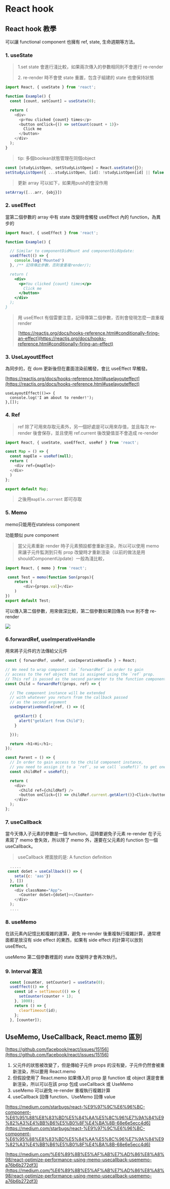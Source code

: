 # React hook

## React hook 教學

可以讓 functional component 也擁有 ref, state, 生命週期等方法。

### 1. useState

> &#x20;1.set state 會進行淺比較，如果兩次傳入的參數相同則不會進行 re-render
>
> 2\. re-render 時不會使 state 重置，包含子組建的 state 也會保持狀態

```javascript
import React, { useState } from 'react';

function Example() {
  const [count, setCount] = useState(0);

  return (
    <div>
      <p>You clicked {count} times</p>
      <button onClick={() => setCount(count + 1)}>
        Click me
      </button>
    </div>
  );
}
```

> tip: 多個boolean狀態管理在同個object

```javascript
const [studyListOpen, setStudyListOpen] = React.useState({});
setStudyListOpen({ ...studyListOpen, [id]: !studyListOpen[id] || false });
```

> 更新 array 可以如下，如果用push的會沒作用

```javascript
setArray([...arr, {obj}])
```

### 2. useEffect

當第二個參數的 array 中有 state 改變時會觸發 useEffect 內的 function，為異步的

```javascript
import React, { useEffect } from 'react';

function Example() {

  // Similar to componentDidMount and componentDidUpdate:
  useEffect(() => {
    console.log('Mounted')
  }, /** 記得傳此參數，否則會重複render/);

  return (
    <div>
      <p>You clicked {count} times</p>
        Click me
      </button>
    </div>
  );
}
```

> 用 useEffect 有個雷要注意，記得傳第二個參數，否則會發現怎麼一直重複render
>
> [https://reactjs.org/docs/hooks-reference.html#conditionally-firing-an-effect](https://reactjs.org/docs/hooks-reference.html#conditionally-firing-an-effect)

### 3. UseLayoutEffect

為同步的，在 dom 更新後但在畫面渲染前觸發，會比 useEffect 早觸發。

[https://reactjs.org/docs/hooks-reference.html#uselayouteffect](https://reactjs.org/docs/hooks-reference.html#uselayouteffect)

```
useLayoutEffect(()=> {
  console.log('I am about to render!');
},[]);
```

### 4. Ref

> ref 除了可用來存取元素外，另一個好處是可以用來存值，並且每次 re-render 後會保存，並且使用 ref.current 後改變值並不會造成 re-render

```javascript
import React, { useState, useEffect, useRef } from 'react';

const Map = () => {
  const mapEle = useRef(null);
  return (
    <div ref={mapEle}>
  </div>
  )
};

export default Map;
```

> 之後用`mapEle.current` 即可存取

### **5. Memo**

memo只能用在stateless component

功能類似 pure component

> 當父元素重新 render 時子元素預設都會重新渲染，所以可以使用 memo 來讓子元件監測到只有 prop 改變時才重新渲染（以前的做法是用 shouldComponentUpdate）一般為淺比較，

```javascript
import React, { memo } from 'react';

 const Test = memo(function Son(props){
    return (
        <div>{props.val}</div>
    )
})
export default Test;
```

可以傳入第二個參數，用來做深比較，第二個參數如果回傳為 true 則不會 re-render

![](<../.gitbook/assets/截圖 2021-10-04 上午11.34.43.png>)

### 6.forwardRef, useImperativeHandle

用來將子元件的方法傳給父元件

```javascript
const { forwardRef, useRef, useImperativeHandle } = React;

// We need to wrap component in `forwardRef` in order to gain
// access to the ref object that is assigned using the `ref` prop.
// This ref is passed as the second parameter to the function component.
const Child = forwardRef((props, ref) => {

  // The component instance will be extended
  // with whatever you return from the callback passed
  // as the second argument
  useImperativeHandle(ref, () => ({

    getAlert() {
      alert("getAlert from Child");
    }

  }));

  return <h1>Hi</h1>;
});

const Parent = () => {
  // In order to gain access to the child component instance,
  // you need to assign it to a `ref`, so we call `useRef()` to get one
  const childRef = useRef();

  return (
    <div>
      <Child ref={childRef} />
      <button onClick={() => childRef.current.getAlert()}>Click</button>
    </div>
  );
};
```

### 7. useCallback

當今天傳入子元素的參數是一個 function，這時要避免子元素 re-render 在子元素寫了 memo 會失效，所以除了 memo 外，還要在父元素的 function 包一個 useCallback。

> useCallback 裡面放的是: A function definition

```javascript
  .....
 const doSet = useCallback(() => {
    seta({c: 'aas'})
  }, [])
  return (
    <div className="App">
      <Counter doSet={doSet}></Counter>
    </div>
  );
  ....
```

### 8. useMemo

在該元素內記憶比較複雜的運算，避免 re-render 後重複執行複雜計算，通常裡面都是放沒有 side effect 的東西，如果有 side effect 的計算可以放到 useEffect。

useMemo 第二個參數裡面的 state 改變時才會再次執行。

### 9. Interval 寫法

```javascript
  const [counter, setCounter] = useState(0);
  useEffect(() => {
    const id = setTimeout(() => {
      setCounter(counter + 1);
    }, 1000);
    return () => {
      clearTimeout(id);
    };
  }, [counter]);
```

## UseMemo, UseCallback, React.memo 區別

[https://github.com/facebook/react/issues/15156](https://github.com/facebook/react/issues/15156)

1. 父元件的狀態被改變了，但是傳給子元件 props 的沒有變，子元件仍然會被重新渲染，所以要用 React.memo
2. 但假設使用了 React.memo 如果傳入的 prop 是 function 或 object 還是會重新渲染，所以可以在該 prop 包成 useCallback 或 UseMemo
3. useMemo 可以避免 re-render 重複執行複雜計算
4. useCallback 回傳 function、UseMemo 回傳 value

[https://medium.com/starbugs/react-%E9%97%9C%E6%96%BC-component-%E6%95%88%E8%83%BD%E5%84%AA%E5%8C%96%E7%9A%84%E9%82%A3%E4%BB%B6%E5%B0%8F%E4%BA%8B-68e6e5ecc4d6](https://medium.com/starbugs/react-%E9%97%9C%E6%96%BC-component-%E6%95%88%E8%83%BD%E5%84%AA%E5%8C%96%E7%9A%84%E9%82%A3%E4%BB%B6%E5%B0%8F%E4%BA%8B-68e6e5ecc4d6)

[https://medium.com/%E6%89%8B%E5%AF%AB%E7%AD%86%E8%A8%98/react-optimize-performance-using-memo-usecallback-usememo-a76b6b272df3](https://medium.com/%E6%89%8B%E5%AF%AB%E7%AD%86%E8%A8%98/react-optimize-performance-using-memo-usecallback-usememo-a76b6b272df3)

